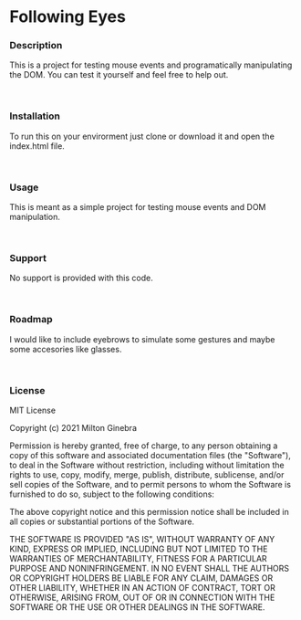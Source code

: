 <h1>Following Eyes</h1>
<h3>Description</h3>
<p>This is a project for testing mouse events and programatically manipulating the DOM. You can test it yourself and feel free to help out.</p>
<br>
<h3>Installation</h3>
<p>To run this on your envirorment just clone or download it and open the index.html file.</p>
<br>
<h3>Usage</h3>
<p>This is meant as a simple project for testing mouse events and DOM manipulation.</p>
<br>
<h3>Support</h3>
<p>No support is provided with this code.</p>
<br>
<h3>Roadmap</h3>
<p>I would like to include eyebrows to simulate some gestures and maybe some accesories like glasses.</p>
<br>
<h3>License</h3>
<p>
MIT License

Copyright (c) 2021 Milton Ginebra

Permission is hereby granted, free of charge, to any person obtaining a copy
of this software and associated documentation files (the "Software"), to deal
in the Software without restriction, including without limitation the rights
to use, copy, modify, merge, publish, distribute, sublicense, and/or sell
copies of the Software, and to permit persons to whom the Software is
furnished to do so, subject to the following conditions:

The above copyright notice and this permission notice shall be included in all
copies or substantial portions of the Software.

THE SOFTWARE IS PROVIDED "AS IS", WITHOUT WARRANTY OF ANY KIND, EXPRESS OR
IMPLIED, INCLUDING BUT NOT LIMITED TO THE WARRANTIES OF MERCHANTABILITY,
FITNESS FOR A PARTICULAR PURPOSE AND NONINFRINGEMENT. IN NO EVENT SHALL THE
AUTHORS OR COPYRIGHT HOLDERS BE LIABLE FOR ANY CLAIM, DAMAGES OR OTHER
LIABILITY, WHETHER IN AN ACTION OF CONTRACT, TORT OR OTHERWISE, ARISING FROM,
OUT OF OR IN CONNECTION WITH THE SOFTWARE OR THE USE OR OTHER DEALINGS IN THE
SOFTWARE.
</p>
